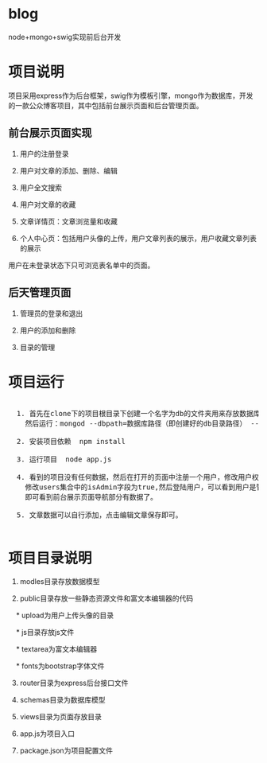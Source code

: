 # blog
node+mongo+swig实现前后台开发

# 项目说明

项目采用express作为后台框架，swig作为模板引擎，mongo作为数据库，开发的一款公众博客项目，其中包括前台展示页面和后台管理页面。

## 前台展示页面实现

  1. 用户的注册登录
  
  2. 用户对文章的添加、删除、编辑
  
  3. 用户全文搜索
  
  4. 用户对文章的收藏
  
  5. 文章详情页：文章浏览量和收藏
  
  6. 个人中心页：包括用户头像的上传，用户文章列表的展示，用户收藏文章列表的展示
  
  用户在未登录状态下只可浏览表名单中的页面。
  
## 后天管理页面

  1. 管理员的登录和退出
  
  2. 用户的添加和删除
  
  3. 目录的管理
  
# 项目运行

<pre>

  1. 首先在clone下的项目根目录下创建一个名字为db的文件夹用来存放数据库的相关文件，因为clone下的项目中没有数据库文件。
    然后运行：mongod --dbpath=数据库路径（即创建好的db目录路径） --port=端口号。这样会自动创建好数据库的运行文件
  
  2. 安装项目依赖  npm install
  
  3. 运行项目  node app.js
  
  4. 看到的项目没有任何数据，然后在打开的页面中注册一个用户，修改用户权限为管理员权限。打开一个数据库可视化工具，
    修改users集合中的isAdmin字段为true,然后登陆用户，可以看到用户是管理员权限，可以进入后台进行管理，在后台页面中添加目录，
    即可看到前台展示页面导航部分有数据了。
  
  5. 文章数据可以自行添加，点击编辑文章保存即可。

</pre>

# 项目目录说明

1. modles目录存放数据模型

2. public目录存放一些静态资源文件和富文本编辑器的代码
    
     * upload为用户上传头像的目录
     
     * js目录存放js文件
     
     * textarea为富文本编辑器
     
     * fonts为bootstrap字体文件
     
3. router目录为express后台接口文件
  
4. schemas目录为数据库模型
  
5. views目录为页面存放目录
  
6. app.js为项目入口
  
7. package.json为项目配置文件
     
  
